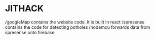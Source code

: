 # JITHACK

/googleMap contains the website code. It is built in react
/spresense contains the code for detecting potholes
/nodemcu forwards data from spresense onto firebase